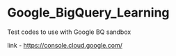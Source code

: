 # Google_BigQuery_Learning
Test codes to use with Google BQ sandbox

link - https://console.cloud.google.com/
